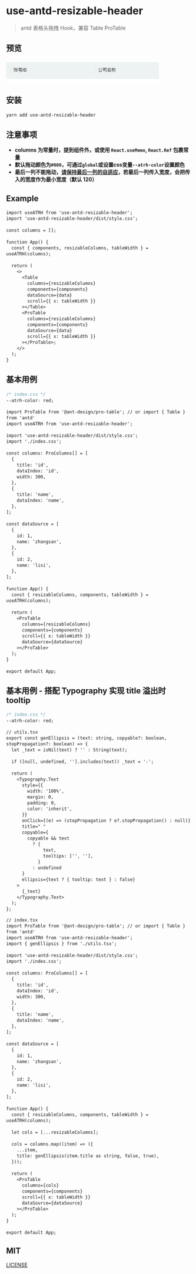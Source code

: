 # use-antd-resizable-header

> antd 表格头拖拽 Hook，兼容 Table ProTable

## 预览

![preview](./image/preview.gif)

## 安装

```bash
yarn add use-antd-resizable-header
```

## 注意事项

- **columns 为常量时，提到组件外，或使用 `React.useMemo`, `React.Ref` 包裹常量**
- **默认拖动颜色为`#000`，可通过`global`或设置css变量`--atrh-color`设置颜色**
- **最后一列不能拖动，[请保持最后一列的自适应](https://ant-design.gitee.io/components/table-cn/#components-table-demo-fixed-columns)，若最后一列传入宽度，会把传入的宽度作为最小宽度（默认 120）**

## Example

```tsx
import useATRH from 'use-antd-resizable-header';
import 'use-antd-resizable-header/dist/style.css';

const columns = [];

function App() {
  const { components, resizableColumns, tableWidth } = useATRH(columns);

  return (
    <>
      <Table
        columns={resizableColumns}
        components={components}
        dataSource={data}
        scroll={{ x: tableWidth }}
      ></Table>
      <ProTable
        columns={resizableColumns}
        components={components}
        dataSource={data}
        scroll={{ x: tableWidth }}
      ></ProTable>;
    </>
  );
}
```

## 基本用例

```css
/* index.css */
--atrh-color: red;
```

```tsx
import ProTable from '@ant-design/pro-table'; // or import { Table } from 'antd'
import useATRH from 'use-antd-resizable-header';

import 'use-antd-resizable-header/dist/style.css';
import './index.css';

const columns: ProColumns[] = [
  {
    title: 'id',
    dataIndex: 'id',
    width: 300,
  },
  {
    title: 'name',
    dataIndex: 'name',
  },
];

const dataSource = [
  {
    id: 1,
    name: 'zhangsan',
  },
  {
    id: 2,
    name: 'lisi',
  },
];

function App() {
  const { resizableColumns, components, tableWidth } = useATRH(columns);

  return (
    <ProTable
      columns={resizableColumns}
      components={components}
      scroll={{ x: tableWidth }}
      dataSource={dataSource}
    ></ProTable>
  );
}

export default App;
```

## 基本用例 - 搭配 Typography 实现 title 溢出时 tooltip

```css
/* index.css */
--atrh-color: red;
```

```tsx
// utils.tsx
export const genEllipsis = (text: string, copyable?: boolean, stopPropagation?: boolean) => {
  let _text = isNil(text) ? '' : String(text);

  if ([null, undefined, ''].includes(text)) _text = '-';

  return (
    <Typography.Text
      style={{
        width: '100%',
        margin: 0,
        padding: 0,
        color: 'inherit',
      }}
      onClick={(e) => (stopPropagation ? e?.stopPropagation() : null)}
      title=" "
      copyable={
        copyable && text
          ? {
              text,
              tooltips: ['', ''],
            }
          : undefined
      }
      ellipsis={text ? { tooltip: text } : false}
    >
      {_text}
    </Typography.Text>
  );
};
```

```tsx
// index.tsx
import ProTable from '@ant-design/pro-table'; // or import { Table } from 'antd'
import useATRH from 'use-antd-resizable-header';
import { genEllipsis } from './utils.tsx';

import 'use-antd-resizable-header/dist/style.css';
import './index.css';

const columns: ProColumns[] = [
  {
    title: 'id',
    dataIndex: 'id',
    width: 300,
  },
  {
    title: 'name',
    dataIndex: 'name',
  },
];

const dataSource = [
  {
    id: 1,
    name: 'zhangsan',
  },
  {
    id: 2,
    name: 'lisi',
  },
];

function App() {
  const { resizableColumns, components, tableWidth } = useATRH(columns);

  let cols = [...resizableColumns];

  cols = columns.map((item) => ({
    ...item,
    title: genEllipsis(item.title as string, false, true),
  }));

  return (
    <ProTable
      columns={cols}
      components={components}
      scroll={{ x: tableWidth }}
      dataSource={dataSource}
    ></ProTable>
  );
}

export default App;
```

## MIT

[LICENSE](https://github.com/hemengke1997/useATRH/blob/master/LICENSE)
